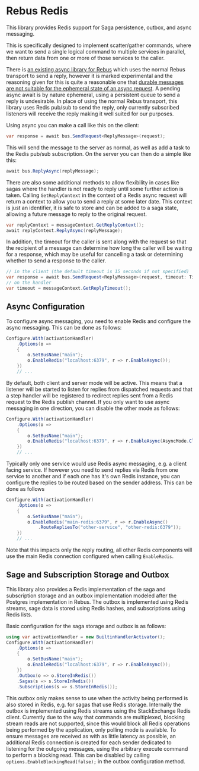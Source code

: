 # Rebus Redis

This library provides Redis support for Saga persistence, outbox, and async messaging.

This is specifically designed to implement scatter/gather commands, where we want to send a single logical command to
multiple services in parallel, then return data from one or more of those services to the caller.

There is [an existing async library for Rebus](https://github.com/rebus-org/Rebus.Async) which uses the normal Rebus
transport to send a reply, however it is marked experimental and the reasoning given for this is quite a reasonable one
that [durable messages are not suitable for the ephemeral state of an async request](https://github.com/rebus-org/Rebus.Async/issues/19#issuecomment-1243273692).
A pending async await is by
nature ephemeral, using a persistent queue to send a reply is undesirable. In place of using the normal Rebus transport,
this library uses Redis pub/sub to send the reply, only currently subscribed listeners will receive the reply making it
well suited for our purposes.

Using async you can make a call like this on the client:

```csharp
var response = await bus.SendRequest<ReplyMessage>(request);
```

This will send the message to the server as normal, as well as add a task to the Redis pub/sub subscription. On the
server
you can then do a simple like this:

```csharp
await bus.ReplyAsync(replyMessage);
```

There are also some additional methods to allow flexibility in cases like sagas where the handler is not ready to reply
until some further action is taken. Calling `GetReplyContext` in the context of a Redis async request will return a
context to allow you to send a reply at some later date. This context is just an identifier, it is safe to store and can
be added to a saga state, allowing a future message to reply to the original request.

```csharp
var replyContext = messageContext.GetReplyContext();
await replyContext.ReplyAsync(replyMessage);
```

In addition, the timeout for the caller is sent along with the request so that the recipient of a message can determine
how long the caller will be waiting for a response, which may be useful for cancelling a task or determining whether to
send a response to the caller.

```csharp
// in the client (the default timeout is 15 seconds if not specified)
var response = await bus.SendRequest<ReplyMessage>(request, timeout: TimeSpan.FromSeconds(30));
// on the handler
var timeout = messageContext.GetReplyTimeout();
```

## Async Configuration

To configure async messaging, you need to enable Redis and configure the async messaging. This can be done as follows:

```csharp
Configure.With(activationHandler)
    .Options(o =>
    {
        o.SetBusName("main");
        o.EnableRedis("localhost:6379", r => r.EnableAsync());
    })
    // ...
```

By default, both client and server mode will be active. This means that a listener will be started to listen for replies
from dispatched requests and that a step handler will be registered to redirect replies sent from a Redis request to the
Redis publish channel. If you only want to use async messaging in one direction, you can disable the other mode as
follows:

```csharp
Configure.With(activationHandler)
    .Options(o =>
    {
        o.SetBusName("main");
        o.EnableRedis("localhost:6379", r => r.EnableAsync(AsyncMode.Client)); // or AsyncMode.Host
    })
    // ...
```

Typically only one service would use Redis async messaging, e.g. a client facing service. If however you need to send
replies via Redis from one service to another and if each one has it's own Redis instance, you can configure the replies
to be routed based on the sender address. This can be done as follows

```csharp
Configure.With(activationHandler)
    .Options(o =>
    {
        o.SetBusName("main");
        o.EnableRedis("main-redis:6379", r => r.EnableAsync()
            .RouteRepliesTo("other-service", "other-redis:6379"));
    })
    // ...
```

Note that this impacts only the reply routing, all other Redis components will use the main Redis connection configured
when calling `EnableRedis`.

## Sage and Subscription Storage and Outbox

This library also provides a Redis implementation of the saga and subscription storage and an outbox implementation
modeled after the Postgres implementation in Rebus. The outbox is implemented using Redis streams, sage data is
stored using Redis hashes, and subscriptions using Redis lists.

Basic configuration for the saga storage and outbox is as follows:

```csharp
using var activationHandler = new BuiltinHandlerActivator();
Configure.With(activationHandler)
    .Options(o =>
    {
        o.SetBusName("main");
        o.EnableRedis("localhost:6379", r => r.EnableAsync());
    })
    .Outbox(o => o.StoreInRedis())
    .Sagas(s => s.StoreInRedis())
    .Subscriptions(s => s.StoreInRedis());
```

This outbox only makes sense to use when the activity being performed is also stored in Redis, e.g. for sagas that use
Redis storage. Internally the outbox is implemented using Redis streams using the StackExchange Redis client. Currently
due to the way that commands are multiplexed, blocking stream reads are not supported, since this would block all Redis
operations being performed by the application, only polling mode is available. To ensure messages are received as with
as little latency as possible, an additional Redis connection is created for each sender dedicated to listening for the
outgoing messages, using the arbitrary execute command to perform a blocking read. This can be disabled by calling
`options.EnableBlockingRead(false);` in the outbox configuration method.